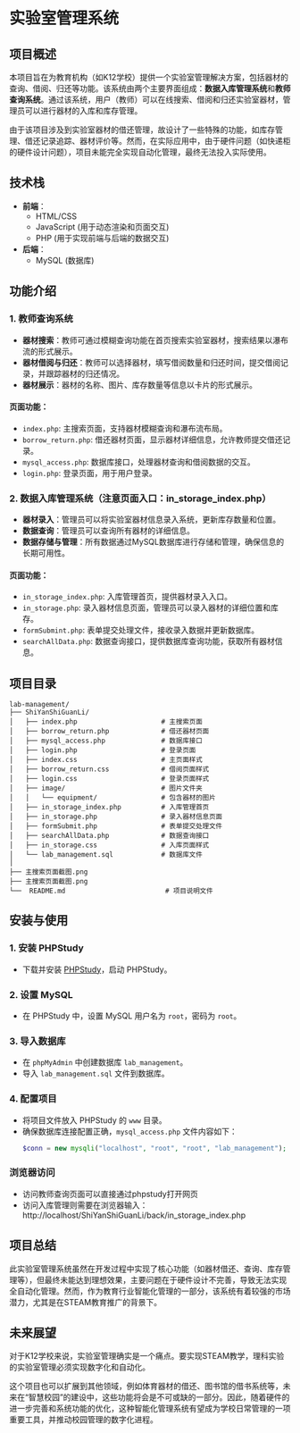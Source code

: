 # 实验室管理系统

## 项目概述

本项目旨在为教育机构（如K12学校）提供一个实验室管理解决方案，包括器材的查询、借阅、归还等功能。该系统由两个主要界面组成：**数据入库管理系统**和**教师查询系统**。通过该系统，用户（教师）可以在线搜索、借阅和归还实验室器材，管理员可以进行器材的入库和库存管理。

由于该项目涉及到实验室器材的借还管理，故设计了一些特殊的功能，如库存管理、借还记录追踪、器材评价等。然而，在实际应用中，由于硬件问题（如快递柜的硬件设计问题），项目未能完全实现自动化管理，最终无法投入实际使用。

## 技术栈

- **前端**：
  - HTML/CSS
  - JavaScript (用于动态渲染和页面交互)
  - PHP (用于实现前端与后端的数据交互)
- **后端**：
  - MySQL (数据库)

## 功能介绍

### 1. 教师查询系统

- **器材搜索**：教师可通过模糊查询功能在首页搜索实验室器材，搜索结果以瀑布流的形式展示。
- **器材借阅与归还**：教师可以选择器材，填写借阅数量和归还时间，提交借阅记录，并跟踪器材的归还情况。
- **器材展示**：器材的名称、图片、库存数量等信息以卡片的形式展示。

#### 页面功能：
- `index.php`: 主搜索页面，支持器材模糊查询和瀑布流布局。
- `borrow_return.php`: 借还器材页面，显示器材详细信息，允许教师提交借还记录。
- `mysql_access.php`: 数据库接口，处理器材查询和借阅数据的交互。
- `login.php`: 登录页面，用于用户登录。

### 2. 数据入库管理系统（注意页面入口：in_storage_index.php）

- **器材录入**：管理员可以将实验室器材信息录入系统，更新库存数量和位置。
- **数据查询**：管理员可以查询所有器材的详细信息。
- **数据存储与管理**：所有数据通过MySQL数据库进行存储和管理，确保信息的长期可用性。

#### 页面功能：
- `in_storage_index.php`: 入库管理首页，提供器材录入入口。
- `in_storage.php`: 录入器材信息页面，管理员可以录入器材的详细位置和库存。
- `formSubmint.php`: 表单提交处理文件，接收录入数据并更新数据库。
- `searchAllData.php`: 数据查询接口，提供数据库查询功能，获取所有器材信息。

## 项目目录
```
lab-management/
├── ShiYanShiGuanLi/
│   ├── index.php                     # 主搜索页面
│   ├── borrow_return.php             # 借还器材页面
│   ├── mysql_access.php              # 数据库接口
│   ├── login.php                     # 登录页面
│   ├── index.css                     # 主页面样式
│   ├── borrow_return.css             # 借阅页面样式
│   ├── login.css                     # 登录页面样式
│   ├── image/                        # 图片文件夹
│   │   └── equipment/                # 包含器材的图片
│   ├── in_storage_index.php          # 入库管理首页
│   ├── in_storage.php                # 录入器材信息页面
│   ├── formSubmit.php                # 表单提交处理文件
│   ├── searchAllData.php             # 数据查询接口
│   ├── in_storage.css                # 入库页面样式
│   └── lab_management.sql            # 数据库文件
│
├── 主搜索页面截图.png           
├── 主搜索页面截图.png   
└──  README.md                         # 项目说明文件

```


## 安装与使用

### 1. 安装 PHPStudy

- 下载并安装 [PHPStudy](http://www.phpstudy.net/)，启动 PHPStudy。

### 2. 设置 MySQL

- 在 PHPStudy 中，设置 MySQL 用户名为 `root`，密码为 `root`。

### 3. 导入数据库

- 在 `phpMyAdmin` 中创建数据库 `lab_management`。
- 导入 `lab_management.sql` 文件到数据库。

### 4. 配置项目

- 将项目文件放入 PHPStudy 的 `www` 目录。
- 确保数据库连接配置正确，`mysql_access.php` 文件内容如下：
  ```php
  $conn = new mysqli("localhost", "root", "root", "lab_management");

### 浏览器访问
- 访问教师查询页面可以直接通过phpstudy打开网页
- 访问入库管理则需要在浏览器输入：http://localhost/ShiYanShiGuanLi/back/in_storage_index.php

## 项目总结
   此实验室管理系统虽然在开发过程中实现了核心功能（如器材借还、查询、库存管理等），但最终未能达到理想效果，主要问题在于硬件设计不完善，导致无法实现全自动化管理。然而，作为教育行业智能化管理的一部分，该系统有着较强的市场潜力，尤其是在STEAM教育推广的背景下。

## 未来展望
  对于K12学校来说，实验室管理确实是一个痛点。要实现STEAM教学，理科实验的实验室管理必须实现数字化和自动化。
  
  这个项目也可以扩展到其他领域，例如体育器材的借还、图书馆的借书系统等，未来在“智慧校园”的建设中，这些功能将会是不可或缺的一部分。因此，随着硬件的进一步完善和系统功能的优化，这种智能化管理系统有望成为学校日常管理的一项重要工具，并推动校园管理的数字化进程。

